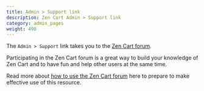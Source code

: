 ```yaml
---
title: Admin > Support link
description: Zen Cart Admin > Support link
category: admin_pages
weight: 490 
---
```


The `Admin > Support` link takes you to the [Zen Cart forum](https://www.zen-cart.com/forum.php). 

Participating in the Zen Cart forum is a great way to build your 
knowledge of Zen Cart and to have fun and help other users at the same time.

Read more about [how to use the Zen Cart forum](/user/zen_cart_forum/) here to prepare to make effective use of this resource. 

